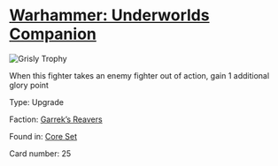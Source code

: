 # [Warhammer: Underworlds Companion](https://guidokessels.github.io/wh-underworlds)

  

![Grisly Trophy](https://warhammerunderworlds.com/wp-content/uploads/sites/6/2017/12/025_ENG-Grisly-Trophy.png)

When this fighter takes an enemy fighter out of action, gain 1 additional glory point

Type: Upgrade

Faction: [Garrek’s Reavers](https://guidokessels.github.io/wh-underworlds/factions/garreks-reavers)

Found in: [Core Set](https://guidokessels.github.io/wh-underworlds/locations/core-set)

Card number: 25
